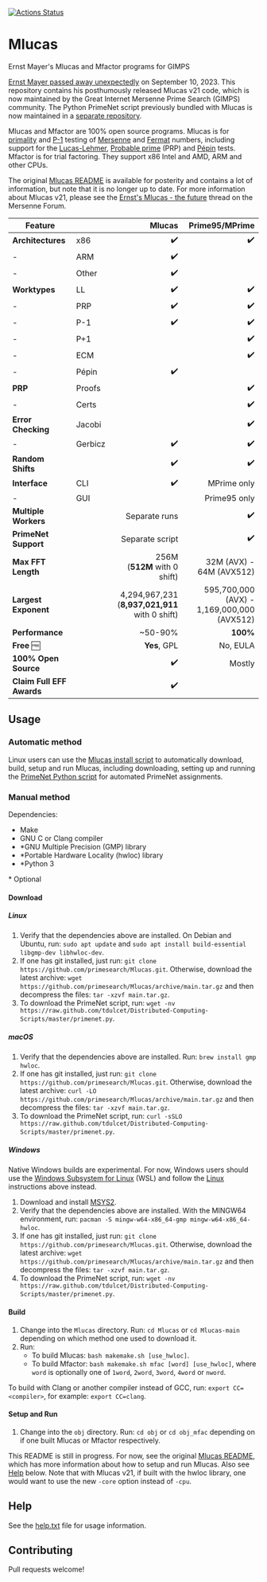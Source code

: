 [![Actions Status](https://github.com/primesearch/Mlucas/actions/workflows/ci.yml/badge.svg?branch=main)](https://github.com/primesearch/Mlucas/actions/workflows/ci.yml)

# Mlucas
Ernst Mayer's Mlucas and Mfactor programs for GIMPS

[Ernst Mayer passed away unexpectedly](https://www.mersenneforum.org/showthread.php?t=28890) on September 10, 2023. This repository contains his posthumously released Mlucas v21 code, which is now maintained by the Great Internet Mersenne Prime Search (GIMPS) community. The Python PrimeNet script previously bundled with Mlucas is now maintained in a [separate repository](https://github.com/tdulcet/Distributed-Computing-Scripts#primenet).

Mlucas and Mfactor are 100% open source programs. Mlucas is for [primality](https://en.wikipedia.org/wiki/Primality_test) and [P-1](https://en.wikipedia.org/wiki/Pollard%27s_p_%E2%88%92_1_algorithm) testing of [Mersenne](https://en.wikipedia.org/wiki/Mersenne_prime) and [Fermat](https://en.wikipedia.org/wiki/Fermat_number) numbers, including support for the [Lucas-Lehmer](https://en.wikipedia.org/wiki/Lucas%E2%80%93Lehmer_primality_test), [Probable prime](https://en.wikipedia.org/wiki/Probable_prime) (PRP) and [Pépin](https://en.wikipedia.org/wiki/P%C3%A9pin%27s_test) tests. Mfactor is for trial factoring. They support x86 Intel and AMD, ARM and other CPUs.

The original [Mlucas README](https://mersenneforum.org/mayer/README.html) is available for posterity and contains a lot of information, but note that it is no longer up to date. For more information about Mlucas v21, please see the [Ernst's Mlucas - the future](https://www.mersenneforum.org/showthread.php?t=28926) thread on the Mersenne Forum.

Feature | | Mlucas | Prime95/MPrime
--- | --- | ---: | ---:
**Architectures** | x86 | ✔️ | ✔️
\- | ARM | ✔️ | 
\- | Other | ✔️ | 
**Worktypes** | LL | ✔️ | ✔️
\- | PRP | ✔️ | ✔️
\- | P-1 | ✔️ | ✔️
\- | P+1 | | ✔️
\- | ECM | | ✔️
\- | Pépin | ✔️ | 
**PRP** | Proofs | | ✔️
\- | Certs | | ✔️
**Error Checking** | Jacobi | | ✔️
\- | Gerbicz | ✔️ | ✔️
**Random Shifts** | | ✔️ | ✔️
**Interface** | CLI | ✔️ | MPrime only
\- | GUI | | Prime95 only
**Multiple Workers** | | Separate runs | ✔️
**PrimeNet Support** | | Separate script | ✔️
**Max FFT Length** | | 256M<br>(**512M** with 0 shift) | 32M (AVX) -<br>64M (AVX512)
**Largest Exponent** | | 4,294,967,231<br>(**8,937,021,911** with 0 shift) | 595,700,000 (AVX) -<br>1,169,000,000 (AVX512)
**Performance** | | ~50-90% | **100%**
**Free** 🆓 | | **Yes**, GPL | No, EULA
**100% Open Source** | | ✔️ | Mostly
**Claim Full EFF Awards** | | ✔️ | 

## Usage

### Automatic method

Linux users can use the [Mlucas install script](https://github.com/tdulcet/Distributed-Computing-Scripts#mlucas) to automatically download, build, setup and run Mlucas, including downloading, setting up and running the [PrimeNet Python script](https://github.com/tdulcet/Distributed-Computing-Scripts#primenet) for automated PrimeNet assignments.

### Manual method

Dependencies:
* Make
* GNU C or Clang compiler
* \*GNU Multiple Precision (GMP) library
* \*Portable Hardware Locality (hwloc) library
* \*Python 3

\* Optional

#### Download

##### Linux

1. Verify that the dependencies above are installed. On Debian and Ubuntu, run: `sudo apt update` and `sudo apt install build-essential libgmp-dev libhwloc-dev`.
2. If one has git installed, just run: `git clone https://github.com/primesearch/Mlucas.git`. Otherwise, download the latest archive: `wget https://github.com/primesearch/Mlucas/archive/main.tar.gz` and then decompress the files: `tar -xzvf main.tar.gz`.
3. To download the PrimeNet script, run: `wget -nv https://raw.github.com/tdulcet/Distributed-Computing-Scripts/master/primenet.py`.

##### macOS

1. Verify that the dependencies above are installed. Run: `brew install gmp hwloc`.
2. If one has git installed, just run: `git clone https://github.com/primesearch/Mlucas.git`. Otherwise, download the latest archive: `curl -LO https://github.com/primesearch/Mlucas/archive/main.tar.gz` and then decompress the files: `tar -xzvf main.tar.gz`.
3. To download the PrimeNet script, run: `curl -sSLO https://raw.github.com/tdulcet/Distributed-Computing-Scripts/master/primenet.py`.

##### Windows

Native Windows builds are experimental. For now, Windows users should use the [Windows Subsystem for Linux](https://en.wikipedia.org/wiki/Windows_Subsystem_for_Linux) (WSL) and follow the [Linux](#linux) instructions above instead.

1. Download and install [MSYS2](https://www.msys2.org/).
2. Verify that the dependencies above are installed. With the MINGW64 environment, run: `pacman -S mingw-w64-x86_64-gmp mingw-w64-x86_64-hwloc`.
3. If one has git installed, just run: `git clone https://github.com/primesearch/Mlucas.git`. Otherwise, download the latest archive: `wget https://github.com/primesearch/Mlucas/archive/main.tar.gz` and then decompress the files: `tar -xzvf main.tar.gz`.
4. To download the PrimeNet script, run: `wget -nv https://raw.github.com/tdulcet/Distributed-Computing-Scripts/master/primenet.py`.

#### Build

1. Change into the `Mlucas` directory. Run: `cd Mlucas` or `cd Mlucas-main` depending on which method one used to download it.
2. Run:
	* To build Mlucas: `bash makemake.sh [use_hwloc]`.
	* To build Mfactor: `bash makemake.sh mfac [word] [use_hwloc]`, where  `word` is optionally one of `1word`, `2word`, `3word`, `4word` or `nword`.

To build with Clang or another compiler instead of GCC, run: `export CC=<compiler>`, for example: `export CC=clang`.

#### Setup and Run

1. Change into the `obj` directory. Run: `cd obj` or `cd obj_mfac` depending on if one built Mlucas or Mfactor respectively.

This README is still in progress. For now, see the original [Mlucas README](https://mersenneforum.org/mayer/README.html), which has more information about how to setup and run Mlucas. Also see [Help](#help) below. Note that with Mlucas v21, if built with the hwloc library, one would want to use the new `-core` option instead of `-cpu`.

## Help

See the [help.txt](help.txt) file for usage information.

## Contributing

Pull requests welcome!
